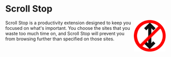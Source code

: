 # Scroll Stop
<img src="images/icon128.png?raw=true" align="right" width="100">
Scroll Stop is a productivity extension designed to keep you focused on what's important. You choose the sites that you waste too much time on, and Scroll Stop will prevent you from browsing further than specified on those sites.
